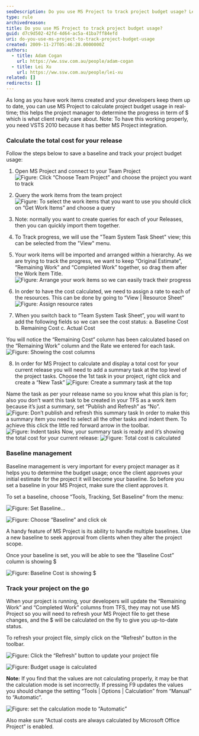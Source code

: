 ```yaml
---
seoDescription: Do you use MS Project to track project budget usage? Learn how to calculate project budget usage in real-time using MS Project and VSTS 2010.
type: rule
archivedreason:
title: Do you use MS Project to track project budget usage?
guid: d7c9d502-42fd-4d64-ac5a-41ba7ff84efd
uri: do-you-use-ms-project-to-track-project-budget-usage
created: 2009-11-27T05:46:28.0000000Z
authors:
  - title: Adam Cogan
    url: https://ww.ssw.com.au/people/adam-cogan
  - title: Lei Xu
    url: https://ww.ssw.com.au/people/lei-xu
related: []
redirects: []
---
```


As long as you have work items created and your developers keep them up to date, you can use MS Project to calculate project budget usage in real-time; this helps the project manager to determine the progress in term of $ which is what client really care about.
Note: To have this working properly, you need VSTS 2010 because it has better MS Project integration.

<!--endintro-->

### Calculate the total cost for your release

Follow the steps below to save a baseline and track your project budget usage:

1. Open MS Project and connect to your Team Project
   ![Figure: Click “Choose Team Project” and choose the project you want to track](ChooseTeamProject_Small.jpg)

2. Query the work items from the team project
   ![Figure: To select the work items that you want to use you should click on “Get Work Items” and choose a query](QueryTheWorkItem_Small.jpg)

3. Note: normally you want to create queries for each of your Releases, then you can quickly import them together.

4. To Track progress, we will use the "Team System Task Sheet" view; this can be selected from the "View" menu.

5. Your work items will be imported and arranged within a hierarchy. As we are trying to track the progress, we want to keep “Original Estimate”, “Remaining Work” and “Completed Work” together, so drag them after the Work Item Title.
   ![Figure: Arrange your work items so we can easily track their progress](ArrangeWorkItems_Small.jpg)

6. In order to have the cost calculated, we need to assign a rate to each of the resources. This can be done by going to “View | Resource Sheet”
   ![Figure: Assign resource rates](AssignResourceRates.jpg)

7. When you switch back to “Team System Task Sheet”, you will want to add the following fields so we can see the cost status:
   a. Baseline Cost
   b. Remaining Cost
   c. Actual Cost

You will notice the “Remaining Cost” column has been calculated based on the “Remaining Work” column and the Rate we entered for each task.
![Figure: Showing the cost columns](CostColumn_Small.jpg)

8. In order for MS Project to calculate and display a total cost for your current release you will need to add a summary task at the top level of the project tasks.
   Choose the 1st task in your project, right click and create a “New Task”
   ![Figure: Create a summary task at the top](SummaryTask.jpg)

Name the task as per your release name so you know what this plan is for; also you don’t want this task to be created in your TFS as a work item because it’s just a summary, set “Publish and Refresh” as “No”.
![Figure: Don’t publish and refresh this summary task](NoPublishAndRefresh.jpg)
In order to make this a summary item you need to select all the other tasks and indent them. To achieve this click the little red forward arrow in the toolbar.
![Figure: Indent tasks](IndentTask_Small.jpg)
Now, your summary task is ready and it’s showing the total cost for your current release:
![Figure: Total cost is calculated](TotalCost_Small.jpg)

### Baseline management

Baseline management is very important for every project manager as it helps you to determine the budget usage; once the client approves your initial estimate for the project it will become your baseline. So before you set a baseline in your MS Project, make sure the client approves it.

To set a baseline, choose “Tools, Tracking, Set Baseline” from the menu:

![Figure: Set Baseline...](SetBaseline_Small.jpg)

![Figure: Choose “Baseline” and click ok](ChooseBaseline.jpg)

A handy feature of MS Project is its ability to handle multiple baselines. Use a new baseline to seek approval from clients when they alter the project scope.

Once your baseline is set, you will be able to see the “Baseline Cost” column is showing $

![Figure: Baseline Cost is showing $](BaselineCost_Small.jpg)

### Track your project on the go

When your project is running, your developers will update the “Remaining Work” and “Completed Work” columns from TFS, they may not use MS Project so you will need to refresh your MS Project file to get these changes, and the $ will be calculated on the fly to give you up-to-date status.

To refresh your project file, simply click on the “Refresh” button in the toolbar.

![Figure: Click the “Refresh” button to update your project file](RefreshProject.jpg)

![Figure: Budget usage is calculated](BudgetUsage_Small.jpg)

**Note:** If you find that the values are not calculating properly, it may be that the calculation mode is set incorrectly. If pressing F9 updates the values you should change the setting “Tools | Options | Calculation” from “Manual” to “Automatic”.

![Figure: set the calculation mode to “Automatic”](CalculationMode_Small.jpg)

Also make sure “Actual costs are always calculated by Microsoft Office Project” is enabled.
